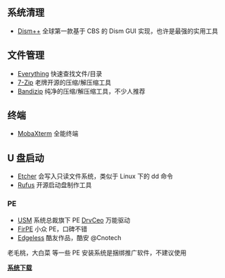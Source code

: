 ## 系统清理

* [Dism++](http://www.chuyu.me/) 全球第一款基于 CBS 的 Dism GUI 实现，也许是最强的实用工具

## 文件管理

* [Everything](https://www.voidtools.com/zh-cn/) 快速查找文件/目录
* [7-Zip](https://www.7-zip.org/) 老牌开源的压缩/解压缩工具
* [Bandizip](https://www.bandisoft.com/bandizip/) 纯净的压缩/解压缩工具，不少人推荐

## 终端

* [MobaXterm](https://mobaxterm.mobatek.net/) 全能终端

## U 盘启动

* [Etcher](https://www.balena.io/etcher/) 会写入只读文件系统，类似于 Linux 下的 dd 命令
* [Rufus](https://rufus.ie/) 开源启动盘制作工具

### PE

* [USM](https://www.sysceo.com/usm.html) 系统总裁旗下 PE  [DrvCeo](https://www.sysceo.com/dc.html) 万能驱动
* [FirPE](https://firpe.cn/) 小众 PE，口碑不错
* [Edgeless](https://home.edgeless.top/) 酷友作品，酷安 @Cnotech

老毛桃，大白菜 等一些 PE 安装系统是捆绑推广软件，不建议使用

**[系统下载](https://github.com/useful-sharing/os/blob/master/README.md)**
